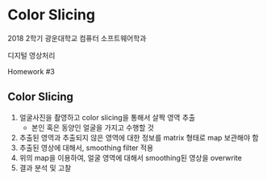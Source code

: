 # Color Slicing

2018 2학기 광운대학교 컴퓨터 소프트웨어학과

디지털 영상처리

Homework #3

## Color Slicing

1. 얼굴사진을 촬영하고 color slicing을 통해서 살짝 영역 추출
    -  본인 혹은 동양인 얼굴을 가지고 수행할 것
2. 추출된 영역과 추출되지 않은 영역에 대한 정보를 matrix 형태로 map 보관해야 함
3. 추출된 영상에 대해서, smoothing filter 적용
4. 위의 map을 이용하여, 얼굴 영역에 대해서 smoothing된 영상을 overwrite
5. 결과 분석 및 고찰
